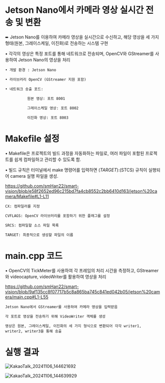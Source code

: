 # Jetson Nano에서 카메라 영상 실시간 전송 및 변환

➨ Jetson Nano를 이용하여 카메라 영상을 실시간으로 수신하고, 해당 영상을 세 가지 형태(원본, 그레이스케일, 이진화)로 전송하는 시스템 구현

• 각각의 영상은 특정 포트를 통해 네트워크로 전송되며, OpenCV와 GStreamer를 사용하여 Jetson Nano의 영상을 처리

```
• 개발 환경 : Jetson Nano
  
• 라이브러리 OpenCV (GStreamer 지원 포함)
  
• 네트워크 송출 포드:
  
          원본 영상: 포트 8001
  
          그레이스케일 영상: 포트 8002
  
          이진화 영상: 포트 8003
```


# Makefile 설정

• Makefile은 프로젝트의 빌드 과정을 자동화하는 파일로, 여러 파일이 포함된 프로젝트를 쉽게 컴파일하고 관리할 수 있도록 함.

• 빌드 규칙은 터미널에서 make 명령어를 입력하면 $(TARGET):$(STCS) 규칙이 실행되어 camera 실행 파일을 생성.

https://github.com/smHan22/smart-vision/blob/e58f2652ed96c215bd7fa4cb8552c2bb6410d163/jetson%20camera/Makefile#L1-L11

```
CX: 컴파일러를 지정
  
CVFLAGS: OpenCV 라이브러리를 포함하기 위한 플래그를 설정
  
SRCS: 컴파일할 소스 파일 목록
  
TARGET: 최종적으로 생성할 파일의 이름
```  





# main.cpp 코드

• OpenCV의 TickMeter를 사용하여 각 프레임의 처리 시간을 측정하고, GStreamer와 videocapture, videoWriter를 활용하여 영상을 처리

https://github.com/smHan22/smart-vision/blob/9af135cc8f07717b5c8a865ba745c841ed042b05/jetson%20camera/main.cpp#L1-L55


```
Jetson Nano에서 GStreamer를 사용하여 카메라 영상을 입력받음
          
각 포트로 영상을 전송하기 위해 VideoWriter 객체를 생성
          
영상은 원본, 그레이스케일, 이진화의 세 가지 형식으로 변환되어 각각 writer1, writer2, writer3을 통해 송출
```

# 실행 결과

![KakaoTalk_20241106_144621692](https://github.com/user-attachments/assets/102dca33-c7e0-4e06-8e3f-121279bc23c1)


![KakaoTalk_20241106_144639929](https://github.com/user-attachments/assets/85a8c6fd-b413-42a8-9c3d-bd568d4bfd0c)



    
